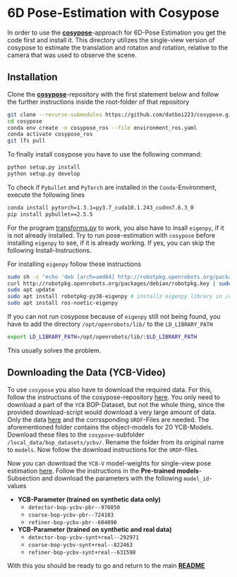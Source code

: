# 6D Pose-Estimation with Cosypose

In order to use the __[cosypose](https://github.com/datboi223/cosypose)__-approach for 6D-Pose Estimation you get the code first and install it. This directory utilizes the single-view version of cosypose to estimate the translation and rotaton and rotation, relative to the camera that was used to observe the scene.

## Installation
Clone the __[cosypose](https://github.com/datboi223/cosypose)__-repository with the first statement below and follow the further instructions inside the root-folder of that repository
```bash
git clone --recurse-submodules https://github.com/datboi223/cosypose.git
cd cosypose
conda env create -n cosypose_ros --file environment_ros.yaml
conda activate cosypose_ros
git lfs pull
```


To finally install cosypose you have to use the following command:
```bash
python setup.py install
python setup.py develop
```

To check if `Pybullet` and `PyTorch` are installed in the `Conda`-Environment, execute the following lines
```bash
conda install pytorch=1.3.1=py3.7_cuda10.1.243_cudnn7.6.3_0
pip install pybullet==2.5.5
```

For the program [transforms.py](https://github.com/datboi223/cosypose/blob/master/cosypose/lib3d/transform.py) to work, you also have to insall `eigenpy`, if it is not already installed. Try to run pose-estimation with `cosypose` before installing `eigenpy` to see, if it is already working. If yes, you can skip the following Install-Instructions.

For installing `eigenpy` follow these instructions
```bash
sudo sh -c "echo 'deb [arch=amd64] http://robotpkg.openrobots.org/packages/debian/pub $(lsb_release -cs) robotpkg' >> /etc/apt/sources.list.d/robotpkg.list"
curl http://robotpkg.openrobots.org/packages/debian/robotpkg.key | sudo apt-key add -
sudo apt update
sudo apt install robotpkg-py38-eigenpy # installs eigenpy library in /opt/openrobots/ directory; change number after 'py' for a scpecific python version
sudo apt install ros-noetic-eigenpy
```
If you can not run cosypose because of `eigenpy` still not being found, you have to add the directory `/opt/openrobots/lib/` to the `LD_LIBRARY_PATH`
```bash
export LD_LIBRARY_PATH=/opt/openrobots/lib/:$LD_LIBRARY_PATH
```
This usually solves the problem.

## Downloading the Data (YCB-Video)

To use `cosypose` you also have to download the required data. For this, follow the instructions of the cosypose-repository [here](https://github.com/datboi223/cosypose#downloading-and-preparing-data). You only need to download a part of the `YCB` BOP-Dataset, but not the whole thing, since the provided download-script would download a very large amount of data. Only the data [here](https://drive.google.com/drive/folders/1LemYCKiQgdN6gv16yjs9gfEsNK_s-QJQ) and the corrssponding `URDF`-Files are needed. The aforementioned folder contains the object-models for 20 YCB-Models. Download these files to the `cosypose`-subfolder `/local_data/bop_datasets/ycbv/`. Rename the folder from its original name to `models`. Now follow the download instructions for the `URDF`-files. 

Now you can download the `YCB-V` model-weights for single-view pose estimation [here](https://github.com/datboi223/cosypose#bop20-models-and-results). Follow the instructions in the __Pre-trained models__-Subsection and download the parameters with the following `model_id`-values 

- __YCB-Parameter (trained on synthetic data only)__
    - `detector-bop-ycbv-pbr--970850`
    - `coarse-bop-ycbv-pbr--724183`
    - `refiner-bop-ycbv-pbr--604090`
- __YCB-Parameter (trained on synthetic and real data)__
    - `detector-bop-ycbv-synt+real--292971`
    - `coarse-bop-ycbv-synt+real--822463`
    - `refiner-bop-ycbv-synt+real--631598`


With this you should be ready to go and return to the main __[README](../../../README.md)__